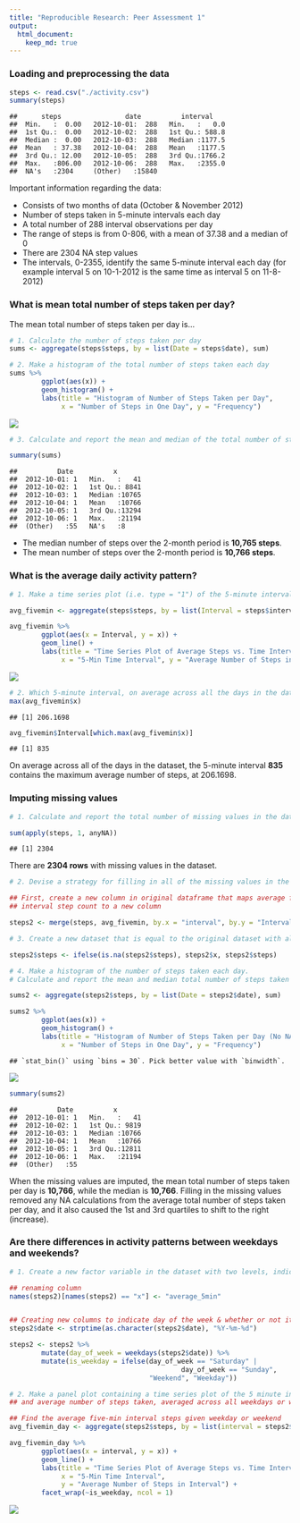 ```yaml
---
title: "Reproducible Research: Peer Assessment 1"
output: 
  html_document:
    keep_md: true
---
```



### Loading and preprocessing the data

```r
steps <- read.csv("./activity.csv")
summary(steps)
```

```
##      steps                date          interval     
##  Min.   :  0.00   2012-10-01:  288   Min.   :   0.0  
##  1st Qu.:  0.00   2012-10-02:  288   1st Qu.: 588.8  
##  Median :  0.00   2012-10-03:  288   Median :1177.5  
##  Mean   : 37.38   2012-10-04:  288   Mean   :1177.5  
##  3rd Qu.: 12.00   2012-10-05:  288   3rd Qu.:1766.2  
##  Max.   :806.00   2012-10-06:  288   Max.   :2355.0  
##  NA's   :2304     (Other)   :15840
```

Important information regarding the data:

* Consists of two months of data (October & November 2012)
* Number of steps taken in 5-minute intervals each day
* A total number of 288 interval observations per day
* The range of steps is from 0-806, with a mean of 37.38 and a median of 0
* There are 2304 NA step values
* The intervals, 0-2355, identify the same 5-minute interval each day (for example interval 5 on 10-1-2012 is the same time as interval 5 on 11-8-2012)

### What is mean total number of steps taken per day?
The mean total number of steps taken per day is...



```r
# 1. Calculate the number of steps taken per day
sums <- aggregate(steps$steps, by = list(Date = steps$date), sum)

# 2. Make a histogram of the total number of steps taken each day
sums %>%
        ggplot(aes(x)) +
        geom_histogram() +
        labs(title = "Histogram of Number of Steps Taken per Day", 
             x = "Number of Steps in One Day", y = "Frequency")
```

![](PA1_template_files/figure-html/unnamed-chunk-3-1.png)<!-- -->

```r
# 3. Calculate and report the mean and median of the total number of steps taken per day.

summary(sums)
```

```
##          Date          x        
##  2012-10-01: 1   Min.   :   41  
##  2012-10-02: 1   1st Qu.: 8841  
##  2012-10-03: 1   Median :10765  
##  2012-10-04: 1   Mean   :10766  
##  2012-10-05: 1   3rd Qu.:13294  
##  2012-10-06: 1   Max.   :21194  
##  (Other)   :55   NA's   :8
```

* The median number of steps over the 2-month period is **10,765 steps**.
* The mean number of steps over the 2-month period is **10,766 steps**.

### What is the average daily activity pattern?


```r
# 1. Make a time series plot (i.e. type = "1") of the 5-minute interval (x-axis) and the average number of steps taken, averaged across all days (y-axis)

avg_fivemin <- aggregate(steps$steps, by = list(Interval = steps$interval), mean, na.rm = TRUE)

avg_fivemin %>%
        ggplot(aes(x = Interval, y = x)) +
        geom_line() +
        labs(title = "Time Series Plot of Average Steps vs. Time Interval", 
             x = "5-Min Time Interval", y = "Average Number of Steps in Interval")
```

![](PA1_template_files/figure-html/unnamed-chunk-4-1.png)<!-- -->


```r
# 2. Which 5-minute interval, on average across all the days in the dataset, contains the maximum number of steps?
max(avg_fivemin$x)
```

```
## [1] 206.1698
```

```r
avg_fivemin$Interval[which.max(avg_fivemin$x)]
```

```
## [1] 835
```

On average across all of the days in the dataset, the 5-minute interval **835** contains the maximum average number of steps, at 206.1698.

### Imputing missing values


```r
# 1. Calculate and report the total number of missing values in the dataset (i.e. the total number of rows with NAs)

sum(apply(steps, 1, anyNA))
```

```
## [1] 2304
```

There are **2304 rows** with missing values in the dataset.


```r
# 2. Devise a strategy for filling in all of the missing values in the dataset.

## First, create a new column in original dataframe that maps average five-min
## interval step count to a new column

steps2 <- merge(steps, avg_fivemin, by.x = "interval", by.y = "Interval")

# 3. Create a new dataset that is equal to the original dataset with all the missing data filled in.

steps2$steps <- ifelse(is.na(steps2$steps), steps2$x, steps2$steps)
```


```r
# 4. Make a histogram of the number of steps taken each day.
# Calculate and report the mean and median total number of steps taken per day.

sums2 <- aggregate(steps2$steps, by = list(Date = steps2$date), sum)

sums2 %>%
        ggplot(aes(x)) +
        geom_histogram() +
        labs(title = "Histogram of Number of Steps Taken per Day (No NAs)", 
             x = "Number of Steps in One Day", y = "Frequency")
```

```
## `stat_bin()` using `bins = 30`. Pick better value with `binwidth`.
```

![](PA1_template_files/figure-html/unnamed-chunk-8-1.png)<!-- -->

```r
summary(sums2)
```

```
##          Date          x        
##  2012-10-01: 1   Min.   :   41  
##  2012-10-02: 1   1st Qu.: 9819  
##  2012-10-03: 1   Median :10766  
##  2012-10-04: 1   Mean   :10766  
##  2012-10-05: 1   3rd Qu.:12811  
##  2012-10-06: 1   Max.   :21194  
##  (Other)   :55
```

When the missing values are imputed, the mean total number of steps taken per day is **10,766**, while the median is **10,766**. Filling in the missing values removed any NA calculations from the average total number of steps taken per day, and it also caused the 1st and 3rd quartiles to shift to the right (increase).

### Are there differences in activity patterns between weekdays and weekends?


```r
# 1. Create a new factor variable in the dataset with two levels, indicating whether a given date is a weekday or weekend day.

## renaming column
names(steps2)[names(steps2) == "x"] <- "average_5min"


## Creating new columns to indicate day of the week & whether or not it is a weekday or a weekend
steps2$date <- strptime(as.character(steps2$date), "%Y-%m-%d")

steps2 <- steps2 %>%
        mutate(day_of_week = weekdays(steps2$date)) %>%
        mutate(is_weekday = ifelse(day_of_week == "Saturday" |
                                           day_of_week == "Sunday",
                                   "Weekend", "Weekday"))
```


```r
# 2. Make a panel plot containing a time series plot of the 5 minute interval
## and average number of steps taken, averaged across all weekdays or weekends.

## Find the average five-min interval steps given weekday or weekend
avg_fivemin_day <- aggregate(steps2$steps, by = list(interval = steps2$interval, is_weekday = steps2$is_weekday), mean, na.rm = TRUE)

avg_fivemin_day %>%
        ggplot(aes(x = interval, y = x)) +
        geom_line() +
        labs(title = "Time Series Plot of Average Steps vs. Time Interval", 
             x = "5-Min Time Interval",
             y = "Average Number of Steps in Interval") +
        facet_wrap(~is_weekday, ncol = 1)
```

![](PA1_template_files/figure-html/unnamed-chunk-11-1.png)<!-- -->
